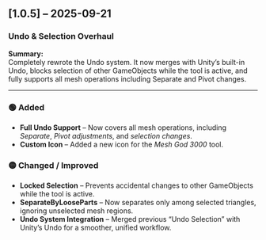 ## [1.0.5] – 2025-09-21  
### Undo & Selection Overhaul

**Summary:**  
Completely rewrote the Undo system. It now merges with Unity’s built-in Undo, blocks selection of other GameObjects while the tool is active, and fully supports all mesh operations including Separate and Pivot changes.

---

### 🟢 Added
- **Full Undo Support** – Now covers all mesh operations, including *Separate*, *Pivot adjustments*, and *selection changes*.  
- **Custom Icon** – Added a new icon for the *Mesh God 3000* tool.

### 🟡 Changed / Improved
- **Locked Selection** – Prevents accidental changes to other GameObjects while the tool is active.  
- **SeparateByLooseParts** – Now separates only among selected triangles, ignoring unselected mesh regions.  
- **Undo System Integration** – Merged previous “Undo Selection” with Unity’s Undo for a smoother, unified workflow.

